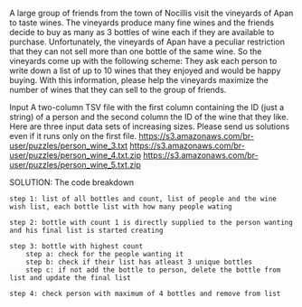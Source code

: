 A large group of friends from the town of Nocillis visit the vineyards of Apan to taste wines. The vineyards produce many fine wines and the friends decide to buy as many as 3 bottles of wine each if they are available to purchase. Unfortunately, the vineyards of Apan have a peculiar restriction that they can not sell more than one bottle of the same wine. So the vineyards come up with the following scheme: They ask each person to write down a list of up to 10 wines that they enjoyed and would be happy buying. With this information, please help the vineyards maximize the number of wines that they can sell to the group of friends.

Input A two-column TSV file with the first column containing the ID (just a string) of a person and the second column the ID of the wine that they like. Here are three input data sets of increasing sizes. Please send us solutions even if it runs only on the first file.
https://s3.amazonaws.com/br-user/puzzles/person_wine_3.txt 
https://s3.amazonaws.com/br-user/puzzles/person_wine_4.txt.zip 
https://s3.amazonaws.com/br-user/puzzles/person_wine_5.txt.zip


SOLUTION:
	The code breakdown

	step 1: list of all bottles and count, list of people and the wine wish list, each bottle list with how many people wating

	step 2: bottle with count 1 is directly supplied to the person wanting and his final list is started creating

	step 3: bottle with highest count
		step a: check for the people wanting it
		step b: check if their list has atleast 3 unique bottles
		step c: if not add the bottle to person, delete the bottle from list and update the final list

	step 4: check person with maximum of 4 bottles and remove from list